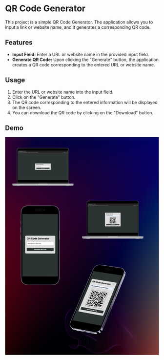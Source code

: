 # QR Code Generator

This project is a simple QR Code Generator. The application allows you to input a link or website name, and it generates a corresponding QR code.

## Features

- **Input Field:** Enter a URL or website name in the provided input field.
- **Generate QR Code:** Upon clicking the "Generate" button, the application creates a QR code corresponding to the entered URL or website name.

## Usage

1. Enter the URL or website name into the input field.
2. Click on the "Generate" button.
3. The QR code corresponding to the entered information will be displayed on the screen.
4. You can download the QR code by clicking on the "Download" button.

## Demo

![QR Code Generator Image](https://github.com/BGWEB08/README.md-IMAGES/blob/main/JavaScript%20Trials/QR%20Code%20Generator/qrcodegenerator-img.png?raw=true)

